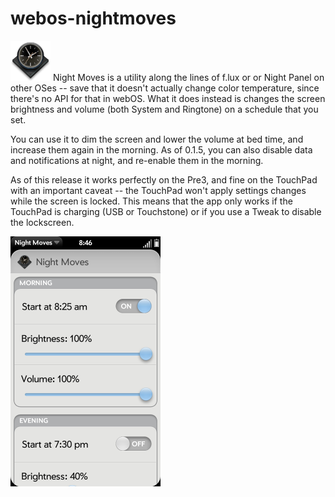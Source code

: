 # webos-nightmoves
![nightmoves-icon](https://raw.githubusercontent.com/codepoet80/webos-nightmoves/master/icon.png "Night Moves Icon")
Night Moves is a utility along the lines of f.lux or or Night Panel on other OSes -- save that it doesn't actually change color temperature, since there's no API for that in webOS. What it does instead is changes the screen brightness and volume (both System and Ringtone) on a schedule that you set.

You can use it to dim the screen and lower the volume at bed time, and increase them again in the morning.
As of 0.1.5, you can also disable data and notifications at night, and re-enable them in the morning.

As of this release it works perfectly on the Pre3, and fine on the TouchPad with an important caveat -- the TouchPad won't apply settings changes while the screen is locked. This means that the app only works if the TouchPad is charging (USB or Touchstone) or if you use a Tweak to disable the lockscreen.

<img src="https://raw.githubusercontent.com/codepoet80/webos-nightmoves/master/screenshot.png" height="400" alt="Night Moves Screenshot">
